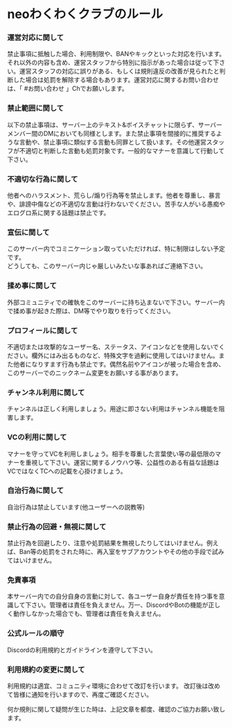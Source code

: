 # neoわくわくクラブのルール

### **運営対応に関して**

禁止事項に抵触した場合、利用制限や、BANやキックといった対応を行います。それ以外の内容も含め、運営スタッフから特別に指示があった場合は従って下さい。運営スタッフの対応に誤りがある、もしくは規則違反の改善が見られたと判断した場合は処罰を解除する場合もあります。運営対応に関するお問い合わせは、「 \#お問い合わせ 」Chでお願いします。

### **禁止範囲に関して**

以下の禁止事項は、サーバー上のテキスト&ボイスチャットに限らず、サーバーメンバー間のDMにおいても同様とします。また禁止事項を間接的に推奨するような言動や、禁止事項に類似する言動も同罪として扱います。その他運営スタッフが不適切と判断した言動も処罰対象です。一般的なマナーを意識して行動して下さい。

### **不適切な行為に関して**

他者へのハラスメント、荒らし/煽り行為等を禁止します。他者を尊重し、暴言や、誹謗中傷などの不適切な言動は行わないでください。苦手な人がいる愚痴やエログロ系に関する話題は禁止です。

### **宣伝に関して**

このサーバー内でコミニケーション取っていただければ、特に制限はしない予定です。  
どうしても、このサーバー内じゃ厳しいみたいな事あればご連絡下さい。

### **揉め事に関して**

外部コミュニティでの確執をこのサーバーに持ち込まないで下さい。サーバー内で揉め事が起きた際は、DM等でやり取りを行ってください。

### **プロフィールに関して**

不適切または攻撃的なユーザー名、ステータス、アイコンなどを使用しないでください。欄外にはみ出るものなど、特殊文字を過剰に使用してはいけません。また他者になりすます行為も禁止です。偶然名前やアイコンが被った場合を含め、このサーバーでのニックネーム変更をお願いする事があります。

### **チャンネル利用に関して**

チャンネルは正しく利用しましょう。用途に即さない利用はチャンネル機能を阻害します。

### **VCの利用に関して**

マナーを守ってVCを利用しましょう。相手を尊重した言葉使い等の最低限のマナーを重視して下さい。運営に関するノウハウ等、公益性のある有益な話題はVCではなくTCへの記載を心掛けましょう。

### **自治行為に関して**

自治行為は禁止しています(他ユーザーへの説教等)

### **禁止行為の回避・無視に関して**

禁止行為を回避したり、注意や処罰結果を無視したりしてはいけません。例えば、Ban等の処罰をされた時に、再入室をサブアカウントやその他の手段で試みてはいけません。

### **免責事項**

本サーバー内での自分自身の言動に対して、各ユーザー自身が責任を持つ事を意識して下さい。管理者は責任を負えません。万一、DiscordやBotの機能が正しく動作しなかった場合でも、管理者は責任を負えません。

### **公式ルールの順守**

Discordの利用規約とガイドラインを遵守して下さい。

### **利用規約の変更に関して**

利用規約は適宜、コミュニティ環境に合わせて改訂を行います。
改訂後は改めて皆様に通知を行いますので、再度ご確認ください。


何か規則に関して疑問が生じた時は、上記文章を都度、確認のご協力お願い致します。

